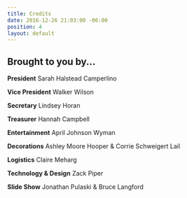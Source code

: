 ```yaml
---
title: Credits
date: 2016-12-26 21:03:00 -06:00
position: 4
layout: default
---
```


## Brought to you by...

**President**
Sarah Halstead Camperlino 

**Vice President**
Walker Wilson

**Secretary**
Lindsey Horan

**Treasurer**
Hannah Campbell

**Entertainment**
April Johnson Wyman

**Decorations**
Ashley Moore Hooper & Corrie Schweigert Lail

**Logistics**
Claire Meharg

**Technology & Design**
Zack Piper

**Slide Show**
Jonathan Pulaski & Bruce Langford

